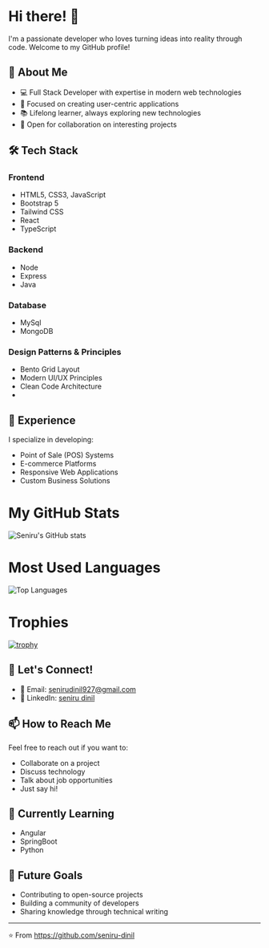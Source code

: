 # Hi there! 👋 

I'm a passionate developer who loves turning ideas into reality through code. Welcome to my GitHub profile!

## 🚀 About Me
- 💻 Full Stack Developer with expertise in modern web technologies
- 🎯 Focused on creating user-centric applications
- 📚 Lifelong learner, always exploring new technologies
- 🤝 Open for collaboration on interesting projects

## 🛠️ Tech Stack 
### Frontend
- HTML5, CSS3, JavaScript
- Bootstrap 5
- Tailwind CSS
- React
- TypeScript
### Backend
- Node
- Express
- Java
### Database
- MySql
- MongoDB

### Design Patterns & Principles
- Bento Grid Layout
- Modern UI/UX Principles
- Clean Code Architecture
- 
## 💼 Experience

I specialize in developing:
- Point of Sale (POS) Systems
- E-commerce Platforms
- Responsive Web Applications
- Custom Business Solutions


# My GitHub Stats
![Seniru's GitHub stats](https://github-readme-stats.vercel.app/api?username=seniru-dinil&show_icons=true&theme=radical)

# Most Used Languages
![Top Languages](https://github-readme-stats.vercel.app/api/top-langs/?username=seniru-dinil&layout=compact&theme=radical)

# Trophies
[![trophy](https://github-profile-trophy.vercel.app/?username=seniru-dinil&theme=radical)](https://github.com/ryo-ma/github-profile-trophy)

## 🤝 Let's Connect!

- 📧 Email: senirudinil927@gmail.com
- 💼 LinkedIn: [seniru dinil](https://www.linkedin.com/in/seniru-dinil/)

## 📫 How to Reach Me

Feel free to reach out if you want to:
- Collaborate on a project
- Discuss technology
- Talk about job opportunities
- Just say hi! 

## 🌱 Currently Learning
- Angular
- SpringBoot
- Python

## 🎯 Future Goals
- Contributing to open-source projects
- Building a community of developers
- Sharing knowledge through technical writing

---

⭐️ From https://github.com/seniru-dinil
